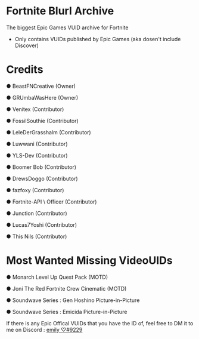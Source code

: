# Fortnite Blurl Archive
The biggest Epic Games VUID archive for Fortnite

- Only contains VUIDs published by Epic Games (aka dosen't include Discover)

# Credits
● BeastFNCreative (Owner)

● GRUmbaWasHere (Owner)

● Venitex (Contributor)

● FossilSouthie (Contributor)

● LeleDerGrasshalm (Contributor)

● Luwwani (Contributor)

● YLS-Dev (Contributor)

● Boomer Bob (Contributor)

● DrewsDoggo (Contributor)

● fazfoxy (Contributor)

● Fortnite-API \ Officer (Contributor)

● Junction (Contributor)

● Lucas7Yoshi (Contributor)

● This Nils (Contributor)

# Most Wanted Missing VideoUIDs

● Monarch Level Up Quest Pack (MOTD)

● Joni The Red Fortnite Crew Cinematic (MOTD)

● Soundwave Series : Gen Hoshino Picture-in-Picture

● Soundwave Series : Emicida Picture-in-Picture

If there is any Epic Offical VUIDs that you have the ID of, feel free to DM it to me on Discord : [emily ♡#9229](https://discord.com/users/593811960529944577) 

 
